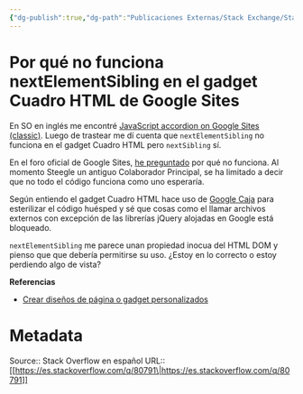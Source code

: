 ```yaml
---
{"dg-publish":true,"dg-path":"Publicaciones Externas/Stack Exchange/Stack Overflow en español/es.stackoverflow.com-80791.md","permalink":"/publicaciones-externas/stack-exchange/stack-overflow-en-espanol/es-stackoverflow-com-80791/","title":"Por qué no funciona nextElementSibling en el gadget Cuadro HTML de Google Sites","hide":true,"noteIcon":"default","created":"2024-04-03T12:49:10.759-06:00","updated":"2024-04-05T16:43:51.334-06:00"}
---
```


# Por qué no funciona nextElementSibling en el gadget Cuadro HTML de Google Sites

En SO en inglés me encontré [JavaScript accordion on Google Sites (classic)][1]. Luego de trastear me dí cuenta que `nextElementSibling` no funciona en el gadget Cuadro HTML pero `nextSibling` sí.

En el foro oficial de Google Sites, [he preguntado][2] por qué no funciona. Al momento Steegle un antiguo Colaborador Principal, se ha limitado a decir que no todo el código funciona como uno esperaría.

Según entiendo el gadget Cuadro HTML hace uso de [Google Caja][3] para esterilizar el código huésped y sé que cosas como el llamar archivos externos con excepción de las librerías jQuery alojadas en Google está bloqueado.

`nextElementSibling` me parece unan propiedad inocua del HTML DOM y pienso que que debería permitirse su uso. ¿Estoy en lo correcto o estoy perdiendo algo de vista?

**Referencias**

- [Crear diseños de página o gadget personalizados][4]


  [1]: https://stackoverflow.com/q/44310096/1595451
  [2]: https://productforums.google.com/forum/#!topic/sites/-4r7kjEaQVE
  [3]: https://developers.google.com/caja/
  [4]: https://support.google.com/sites/answer/2500646?hl=es

# Metadata
Source:: Stack Overflow en español
URL:: [[https://es.stackoverflow.com/q/80791\|https://es.stackoverflow.com/q/80791]]

